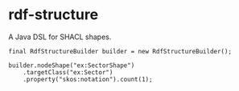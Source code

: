 # rdf-structure

A Java DSL for SHACL shapes.

```
final RdfStructureBuilder builder = new RdfStructureBuilder();

builder.nodeShape("ex:SectorShape")
	.targetClass("ex:Sector")
	.property("skos:notation").count(1);
```
